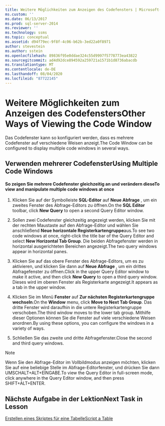 ```yaml
---
title: Weitere Möglichkeiten zum Anzeigen des Codefensters | Microsoft-Dokumentation
ms.custom: ''
ms.date: 06/13/2017
ms.prod: sql-server-2014
ms.reviewer: ''
ms.technology: ssms
ms.topic: conceptual
ms.assetid: d94f79ec-9f8f-4c06-b62b-3ed22a0f8971
author: stevestein
ms.author: sstein
ms.openlocfilehash: 89836f95e0ddae324c55d9997f5778773ea43822
ms.sourcegitcommit: ad4d92dce894592a259721a1571b1d8736abacdb
ms.translationtype: MT
ms.contentlocale: de-DE
ms.lasthandoff: 08/04/2020
ms.locfileid: "87722145"
---
```

# <a name="other-ways-of-viewing-the-code-window"></a><span data-ttu-id="d8044-102">Weitere Möglichkeiten zum Anzeigen des Codefensters</span><span class="sxs-lookup"><span data-stu-id="d8044-102">Other Ways of Viewing the Code Window</span></span>
  <span data-ttu-id="d8044-103">Das Codefenster kann so konfiguriert werden, dass es mehrere Codefenster auf verschiedene Weisen anzeigt.</span><span class="sxs-lookup"><span data-stu-id="d8044-103">The Code Window can be configured to display multiple code windows in several ways.</span></span>  
  
## <a name="using-multiple-code-windows"></a><span data-ttu-id="d8044-104">Verwenden mehrerer Codefenster</span><span class="sxs-lookup"><span data-stu-id="d8044-104">Using Multiple Code Windows</span></span>  
  
#### <a name="to-view-and-manipulate-multiple-code-windows-at-once"></a><span data-ttu-id="d8044-105">So zeigen Sie mehrere Codefenster gleichzeitig an und verändern diese</span><span class="sxs-lookup"><span data-stu-id="d8044-105">To view and manipulate multiple code windows at once</span></span>  
  
1.  <span data-ttu-id="d8044-106">Klicken Sie auf der Symbolleiste **SQL-Editor** auf **Neue Abfrage** , um ein zweites Fenster des Abfrage-Editors zu öffnen.</span><span class="sxs-lookup"><span data-stu-id="d8044-106">On the **SQL Editor** toolbar, click **New Query** to open a second Query Editor window.</span></span>  
  
2.  <span data-ttu-id="d8044-107">Sollen zwei Codefenster gleichzeitig angezeigt werden, klicken Sie mit der rechten Maustaste auf den Abfrage-Editor und wählen Sie anschließend **Neue horizontale Registerkartengruppe**aus.</span><span class="sxs-lookup"><span data-stu-id="d8044-107">To see two code windows at once, right-click the title bar of the Query Editor and select **New Horizontal Tab Group**.</span></span> <span data-ttu-id="d8044-108">Die beiden Abfragefenster werden in horizontal ausgerichteten Bereichen angezeigt.</span><span class="sxs-lookup"><span data-stu-id="d8044-108">The two query windows appear in horizontal panes.</span></span>  
  
3.  <span data-ttu-id="d8044-109">Klicken Sie auf das obere Fenster des Abfrage-Editors, um es zu aktivieren, und klicken Sie dann auf **Neue Abfrage** , um ein drittes Abfragefenster zu öffnen.</span><span class="sxs-lookup"><span data-stu-id="d8044-109">Click in the upper Query Editor window to make it active, and then click **New Query** to open a third query window.</span></span> <span data-ttu-id="d8044-110">Dieses wird im oberen Fenster als Registerkarte angezeigt.</span><span class="sxs-lookup"><span data-stu-id="d8044-110">It appears as a tab in the upper window.</span></span>  
  
4.  <span data-ttu-id="d8044-111">Klicken Sie im Menü **Fenster** auf **Zur nächsten Registerkartengruppe wechseln**.</span><span class="sxs-lookup"><span data-stu-id="d8044-111">On the **Window** menu, click **Move to Next Tab Group**.</span></span> <span data-ttu-id="d8044-112">Das dritte Fenster wird daraufhin in die untere Registerkartengruppe verschoben.</span><span class="sxs-lookup"><span data-stu-id="d8044-112">The third window moves to the lower tab group.</span></span> <span data-ttu-id="d8044-113">Mithilfe dieser Optionen können Sie die Fenster auf viele verschiedene Weisen anordnen.</span><span class="sxs-lookup"><span data-stu-id="d8044-113">By using these options, you can configure the windows in a variety of ways.</span></span>  
  
5.  <span data-ttu-id="d8044-114">Schließen Sie das zweite und dritte Abfragefenster.</span><span class="sxs-lookup"><span data-stu-id="d8044-114">Close the second and third query windows.</span></span>  
  
> [!NOTE]  
>  <span data-ttu-id="d8044-115">Wenn Sie den Abfrage-Editor im Vollbildmodus anzeigen möchten, klicken Sie auf eine beliebige Stelle im Abfrage-Editorfenster, und drücken Sie dann UMSCHALT+ALT+EINGABE.</span><span class="sxs-lookup"><span data-stu-id="d8044-115">To view the Query Editor in full-screen mode, click anywhere in the Query Editor window, and then press SHIFT+ALT+ENTER.</span></span>  
  
## <a name="next-task-in-lesson"></a><span data-ttu-id="d8044-116">Nächste Aufgabe in der Lektion</span><span class="sxs-lookup"><span data-stu-id="d8044-116">Next Task in Lesson</span></span>  
 [<span data-ttu-id="d8044-117">Erstellen eines Skriptes für eine Tabelle</span><span class="sxs-lookup"><span data-stu-id="d8044-117">Script a Table</span></span>](lesson-2-6-script-a-table.md)  
  
  
